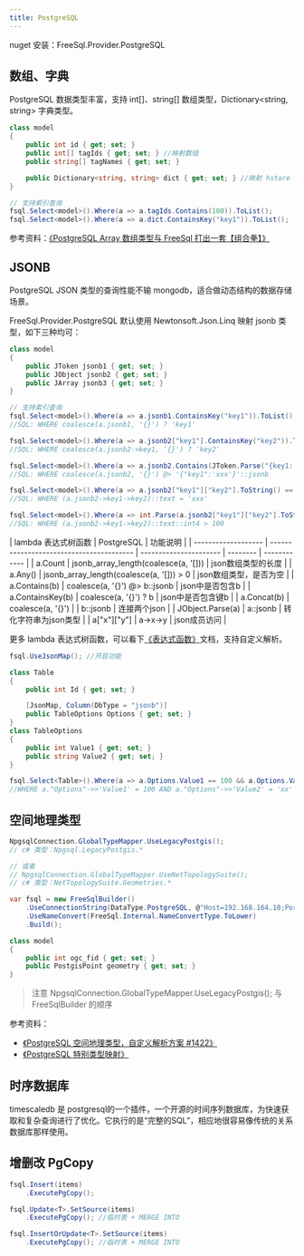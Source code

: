 ```yaml
---
title: PostgreSQL
---
```


<!-- # FreeSql.Provider.PostgreSQL -->

nuget 安装：FreeSql.Provider.PostgreSQL

## 数组、字典

PostgreSQL 数据类型丰富，支持 int[]、string[] 数组类型，Dictionary<string, string> 字典类型。

```csharp
class model
{
    public int id { get; set; }
    public int[] tagIds { get; set; } //映射数组
    public string[] tagNames { get; set; }

    public Dictionary<string, string> dict { get; set; } //映射 hstore
}

// 支持索引查询
fsql.Select<model>().Where(a => a.tagIds.Contains(100)).ToList();
fsql.Select<model>().Where(a => a.dict.ContainsKey("key1")).ToList();
```

参考资料：[《PostgreSQL Array 数组类型与 FreeSql 打出一套【组合拳】》](https://www.cnblogs.com/FreeSql/p/16351417.html)

## JSONB

PostgreSQL JSON 类型的查询性能不输 mongodb，适合做动态结构的数据存储场景。

FreeSql.Provider.PostgreSQL 默认使用 Newtonsoft.Json.Linq 映射 jsonb 类型，如下三种均可：

```csharp
class model
{
    public JToken jsonb1 { get; set; }
    public JObject jsonb2 { get; set; }
    public JArray jsonb3 { get; set; }
}

// 支持索引查询
fsql.Select<model>().Where(a => a.jsonb1.ContainsKey("key1")).ToList();
//SQL: WHERE coalesce(a.jsonb1, '{}') ? 'key1'

fsql.Select<model>().Where(a => a.jsonb2["key1"].ContainsKey("key2")).ToList();
//SQL: WHERE coalesce(a.jsonb2->key1, '{}') ? 'key2'

fsql.Select<model>().Where(a => a.jsonb2.Contains(JToken.Parse("{key1:'xxx'}")).ToList();
//SQL: WHERE coalesce(a.jsonb2, '{}') @> '{"key1":'xxx'}'::jsonb

fsql.Select<model>().Where(a => a.jsonb2["key1"]["key2"].ToString() == "xxx").ToList();
//SQL: WHERE (a.jsonb2->key1->key2)::text = 'xxx'

fsql.Select<model>().Where(a => int.Parse(a.jsonb2["key1"]["key2"].ToString()) > 100).ToList();
//SQL: WHERE (a.jsonb2->key1->key2)::text::int4 > 100
```

| lambda 表达式树函数 | PostgreSQL                               | 功能说明               |
| ------------------- | ---------------------------------------- | ---------------------- | -------- | ------------ |
| a.Count             | jsonb_array_length(coalesce(a, '[]))     | json数组类型的长度     |
| a.Any()             | jsonb_array_length(coalesce(a, '[])) > 0 | json数组类型，是否为空 |
| a.Contains(b)       | coalesce(a, '{}') @> b::jsonb            | json中是否包含b        |
| a.ContainsKey(b)    | coalesce(a, '{}') ? b                    | json中是否包含键b      |
| a.Concat(b)         | coalesce(a, '{}')                        |                        | b::jsonb | 连接两个json |
| JObject.Parse(a)    | a::jsonb                                 | 转化字符串为json类型   |
| a["x"]["y"]         | a->x->y                                  | json成员访问           |

更多 lambda 表达式树函数，可以看下[《表达式函数》](expression-function.md)文档，支持自定义解析。

```csharp
fsql.UseJsonMap(); //开启功能

class Table
{
    public int Id { get; set; }

    [JsonMap, Column(DbType = "jsonb")]
    public TableOptions Options { get; set; }
}
class TableOptions
{
    public int Value1 { get; set; }
    public string Value2 { get; set; }
}

fsql.Select<Table>().Where(a => a.Options.Value1 == 100 && a.Options.Value2 == "xx").ToList();
//WHERE a."Options"->>'Value1' = 100 AND a."Options"->>'Value2' = 'xx'
```

## 空间地理类型

```csharp
NpgsqlConnection.GlobalTypeMapper.UseLegacyPostgis();
// c# 类型：Npgsql.LegacyPostgis.*

// 或者
// NpgsqlConnection.GlobalTypeMapper.UseNetTopologySuite();
// c# 类型：NetTopologySuite.Geometries.*

var fsql = new FreeSqlBuilder()
    .UseConnectionString(DataType.PostgreSQL, @"Host=192.168.164.10;Port=5432;Username=postgres;Password=123456;Database=tedb;ArrayNullabilityMode=Always;Pooling=true;Maximum Pool Size=2")
    .UseNameConvert(FreeSql.Internal.NameConvertType.ToLower)
    .Build();

class model
{
    public int ogc_fid { get; set; }
    public PostgisPoint geometry { get; set; }
}
```

> 注意 NpgsqlConnection.GlobalTypeMapper.UseLegacyPostgis(); 与 FreeSqlBuilder 的顺序

参考资料：

- [《PostgreSQL 空间地理类型，自定义解析方案 #1422》](https://github.com/dotnetcore/FreeSql/discussions/1422)
- [《PostgreSQL 特别类型映射》](type-mapping.md#postgresql-%E7%89%B9%E5%88%AB%E7%B1%BB%E5%9E%8B%E6%98%A0%E5%B0%84)

## 时序数据库

timescaledb 是 postgresql的一个插件，一个开源的时间序列数据库，为快速获取和复杂查询进行了优化。它执行的是“完整的SQL”，相应地很容易像传统的关系数据库那样使用。

## 增删改 PgCopy

```csharp
fsql.Insert(items)
    .ExecutePgCopy();

fsql.Update<T>.SetSource(items)
    .ExecutePgCopy(); //临时表 + MERGE INTO

fsql.InsertOrUpdate<T>.SetSource(items)
    .ExecutePgCopy(); //临时表 + MERGE INTO
```
